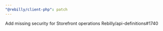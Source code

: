 ```yaml
---
"@rebilly/client-php": patch
---
```


Add missing security for Storefront operations Rebilly/api-definitions#1740
